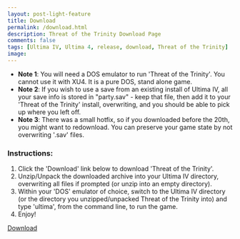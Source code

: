 ```yaml
---
layout: post-light-feature
title: Download
permalink: /download.html
description: Threat of the Trinity Download Page
comments: false
tags: [Ultima IV, Ultima 4, release, download, Threat of the Trinity]
image: 
---
```


* **Note 1**: You will need a DOS emulator to run 'Threat of the Trinity'. You cannot use it with XU4. It is a pure DOS, stand alone game.
* **Note 2**: If you wish to use a save from an existing install of Ultima IV, all your save info is stored in "party.sav" - keep that file, then add it to your 'Threat of the Trinity' install, overwriting, and you should be able to pick up where you left off.
* **Note 3**: There was a small hotfix, so if you downloaded before the 20th, you might want to redownload. You can preserve your game state by not overwriting '.sav' files.
   
<!--more-->

### Instructions:

1. Click the 'Download' link below to download 'Threat of the Trinity'.
2. Unzip/Unpack the downloaded archive into your Ultima IV directory, overwriting all files if prompted (or unzip into an empty directory).
3. Within your 'DOS' emulator of choice, switch to the Ultima IV directory (or the directory you unzipped/unpacked Threat of the Trinity into) and type 'ultima', from the command line, to run the game.
4. Enjoy!

<p id="center_button"><a href="https://github.com/cambragol/advent-of-the-trinity/raw/refs/heads/main/assets/zip/Threat%20of%20the%20Trinity.zip" id="cd-start" class="cd-btn">Download</a></p>


